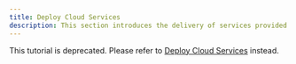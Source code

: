 ```yaml
---
title: Deploy Cloud Services
description: This section introduces the delivery of services provided by cloud vendors through KubeVela and orchestrating your services in the Kubernetes cluster.
---
```


This tutorial is deprecated. Please refer to [Deploy Cloud Services](../end-user/components/cloud-services/cloud-resources-orchestration) instead.
